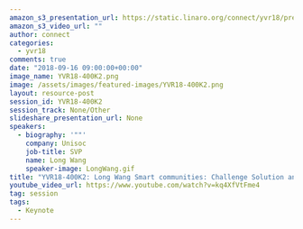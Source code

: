 ```yaml
---
amazon_s3_presentation_url: https://static.linaro.org/connect/yvr18/presentations/yvr18-400k2.pdf
amazon_s3_video_url: ""
author: connect
categories:
  - yvr18
comments: true
date: "2018-09-16 09:00:00+00:00"
image_name: YVR18-400K2.png
image: /assets/images/featured-images/YVR18-400K2.png
layout: resource-post
session_id: YVR18-400K2
session_track: None/Other
slideshare_presentation_url: None
speakers:
  - biography: '""'
    company: Unisoc
    job-title: SVP
    name: Long Wang
    speaker-image: LongWang.gif
title: "YVR18-400K2: Long Wang Smart communities: Challenge Solution and Cooperation"
youtube_video_url: https://www.youtube.com/watch?v=kq4XfVtFme4
tag: session
tags:
  - Keynote
---
```

